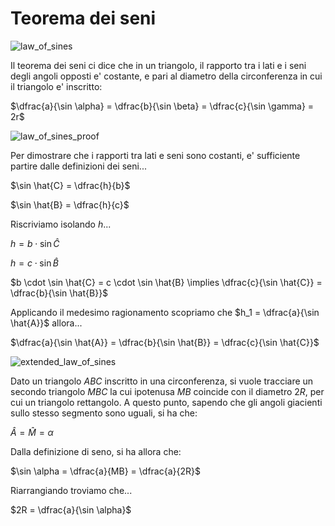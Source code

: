 # Teorema dei seni  

![law_of_sines](https://github.com/dennyb87/elettrotecnica-serale/assets/7195133/b204c98d-e09c-47cd-962e-53bd33a9e3d2)  

Il teorema dei seni ci dice che in un triangolo, il rapporto tra i lati e i seni degli angoli opposti e' costante, e pari al diametro della circonferenza in cui il triangolo e' inscritto:  

$\dfrac{a}{\sin \alpha} = \dfrac{b}{\sin \beta} = \dfrac{c}{\sin \gamma} = 2r$  

![law_of_sines_proof](https://github.com/dennyb87/elettrotecnica-serale/assets/7195133/c0933abc-a42e-48bc-8cd8-ba5f63df341e)  

Per dimostrare che i rapporti tra lati e seni sono costanti, e' sufficiente partire dalle definizioni dei seni...  

$\sin \hat{C} = \dfrac{h}{b}$  

$\sin \hat{B} = \dfrac{h}{c}$  

Riscriviamo isolando $h$...  

$h = b \cdot \sin \hat{C}$  

$h = c \cdot \sin \hat{B}$  

$b \cdot \sin \hat{C} = c \cdot \sin \hat{B} \implies \dfrac{c}{\sin \hat{C}} = \dfrac{b}{\sin \hat{B}}$  

Applicando il medesimo ragionamento scopriamo che $h_1 = \dfrac{a}{\sin \hat{A}}$ allora...  

$\dfrac{a}{\sin \hat{A}} = \dfrac{b}{\sin \hat{B}} = \dfrac{c}{\sin \hat{C}}$  

![extended_law_of_sines](https://github.com/dennyb87/elettrotecnica-serale/assets/7195133/1f1be114-3498-41a0-9a76-b12be21d42ba)  

Dato un triangolo $ABC$ inscritto in una circonferenza, si vuole tracciare un secondo triangolo $MBC$ la cui ipotenusa $MB$ coincide con il diametro $2R$, per cui un triangolo rettangolo. A questo punto, sapendo che gli angoli giacienti sullo stesso segmento sono uguali, si ha che:  

$\hat{A} = \hat{M} = \alpha$  

Dalla definizione di seno, si ha allora che:  

$\sin \alpha = \dfrac{a}{MB} = \dfrac{a}{2R}$  

Riarrangiando troviamo che...  

$2R = \dfrac{a}{\sin \alpha}$  
